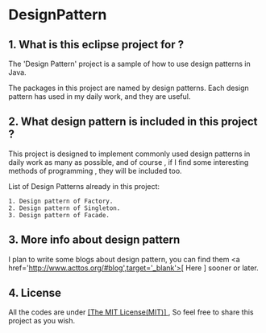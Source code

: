 # DesignPattern

## 1. What is this eclipse project for ?

The 'Design Pattern' project is a sample of how to use design patterns in Java.

The packages in this project are named by design patterns. Each design pattern has used in my daily work, and they are useful.

## 2. What design pattern is included in this project ?

This project is designed to implement commonly used design patterns in daily work as many as possible, and of course , if I find some interesting methods of programming , they will be included too.

List of Design Patterns already in this project:

```
1. Design pattern of Factory.
2. Design pattern of Singleton.
3. Design pattern of Facade.
```

## 3. More info about design pattern

I plan to write some blogs about design pattern, you can find them <a href='http://www.acttos.org/#blog',target='_blank'>[ Here ]</a> sooner or later.

## 4. License

All the codes are under [ [The MIT License(MIT)] ](https://mit-license.org/), So feel free to share this project as you wish.

